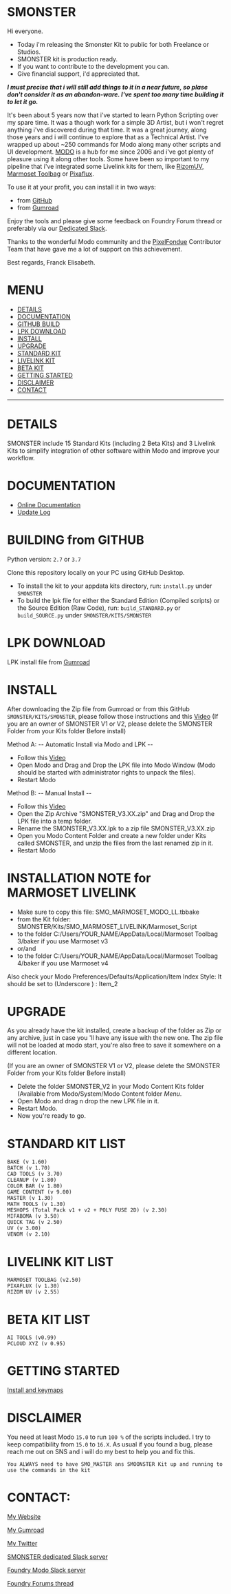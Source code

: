 # SMONSTER
Hi everyone.

- Today i'm releasing the Smonster Kit to public for both Freelance or Studios.
- SMONSTER kit is production ready.
- If you want to contribute to the development you can.
- Give financial support, i'd appreciated that.

***I must precise that i will still add things to it in a near future, so plase don't consider it as an abandon-ware. I've spent too many time building it to let it go.***

It's been about 5 years now that i've started to learn Python Scripting over my spare time. It was a though work for a simple 3D Artist, but i won't regret anything i've discovered during that time. It was a great journey, along those years and i will continue to explore that as a Technical Artist.
I've wrapped up about ~250 commands for Modo along many other scripts and UI development.
[MODO](https://www.foundry.com/products/modo) is a hub for me since 2006 and i've got plenty of pleasure using it along other tools.
Some have been so important to my pipeline that i've integrated some Livelink kits for them, like [RizomUV](https://www.rizom-lab.com/), [Marmoset Toolbag](https://marmoset.co/toolbag/) or [Pixaflux](http://pixaflux.com/). 

To use it at your profit, you can install it in two ways:
- from [GitHub](https://github.com/smoluck/SMONSTER/blob/main/README.md#building-the-kit-from-github)
- from [Gumroad](https://smoluck.gumroad.com/l/Smonster-v3)

Enjoy the tools and please give some feedback on Foundry Forum thread or preferably via our [Dedicated Slack](https://join.slack.com/t/smonster/shared_invite/zt-1dkpid10n-QK4gn4UAk6iG5wv7ISEdnQ).

Thanks to the wonderful Modo community and the [PixelFondue](https://www.pixelfondue.com/) Contributor Team that have gave me a lot of support on this achievement.

Best regards, Franck Elisabeth.


# MENU
- [DETAILS](https://github.com/smoluck/SMONSTER/blob/main/README.md#details)
- [DOCUMENTATION](https://github.com/smoluck/SMONSTER/blob/main/README.md#documentation)
- [GITHUB BUILD](https://github.com/smoluck/SMONSTER/blob/main/README.md#building-the-kit-from-github)
- [LPK DOWNLOAD](https://github.com/smoluck/SMONSTER/blob/main/README.md#lpk-download)
- [INSTALL](https://github.com/smoluck/SMONSTER/blob/main/README.md#install)
- [UPGRADE](https://github.com/smoluck/SMONSTER/blob/main/README.md#upgrade)
- [STANDARD KIT](https://github.com/smoluck/SMONSTER/blob/main/README.md#standard-kit)
- [LIVELINK KIT](https://github.com/smoluck/SMONSTER/blob/main/README.md#livelink-kit)
- [BETA KIT](https://github.com/smoluck/SMONSTER/blob/main/README.md#beta-kit)
- [GETTING STARTED](https://github.com/smoluck/SMONSTER/blob/main/README.md#getting-started)
- [DISCLAIMER](https://github.com/smoluck/SMONSTER/blob/main/README.md#disclaimer)
- [CONTACT](https://github.com/smoluck/SMONSTER/blob/main/README.md#CONTACT)
---


# DETAILS
SMONSTER include 15 Standard Kits (including 2 Beta Kits) and 3 Livelink Kits to simplify integration of other software within Modo and improve your workflow.


# DOCUMENTATION
- [Online Documentation](https://smonster-doc.readthedocs.io/en/latest)
- [Update Log](https://smonster-doc.readthedocs.io/en/latest/updatelog.html)


# BUILDING from GITHUB
Python version: `2.7` or `3.7`  

Clone this repository locally on your PC using GitHub Desktop.
- To install the kit to your appdata kits directory, run: `install.py` under `SMONSTER`
- To build the lpk file for either the Standard Edition (Compiled scripts) or the Source Edition (Raw Code), run: `build_STANDARD.py` or `build_SOURCE.py` under `SMONSTER/KITS/SMONSTER`


# LPK DOWNLOAD
LPK install file from [Gumroad](https://smoluck.gumroad.com/l/Smonster-v3)


# INSTALL
After downloading the Zip file from Gumroad or from this GitHub `SMONSTER/KITS/SMONSTER`, please follow those instructions and this [Video](https://youtu.be/nJjRuAxuqhU)
(If you are an owner of SMONSTER V1 or V2, please delete the SMONSTER Folder from your Kits folder Before install)



Method A:  -- Automatic Install via Modo and LPK --
- Follow this [Video](https://youtu.be/nJjRuAxuqhU)
- Open Modo and Drag and Drop the LPK file into Modo Window (Modo should be started with administrator rights to unpack the files).
- Restart Modo



Method B:  -- Manual Install --
- Follow this [Video](https://youtu.be/nJjRuAxuqhU)
- Open the Zip Archive "SMONSTER_V3.XX.zip" and Drag and Drop the LPK file into a temp folder.
- Rename the SMONSTER_V3.XX.lpk to a zip file SMONSTER_V3.XX.zip
- Open you Modo Content Folder and create a new folder under Kits called SMONSTER, and unzip the files from the last renamed zip in it.
- Restart Modo


# INSTALLATION NOTE for MARMOSET LIVELINK
- Make sure to copy this file:	SMO_MARMOSET_MODO_LL.tbbake
- from the Kit folder:		SMONSTER/Kits/SMO_MARMOSET_LIVELINK/Marmoset_Script
- to the folder 		C:/Users/YOUR_NAME/AppData/Local/Marmoset Toolbag 3/baker if you use Marmoset v3
- or/and
- to the folder 		C:/Users/YOUR_NAME/AppData/Local/Marmoset Toolbag 4/baker if you use Marmoset v4

Also check your Modo Preferences/Defaults/Application/Item Index Style: It should be set to (Underscore ) : Item_2


# UPGRADE
As you already have the kit installed, create a backup of the folder as Zip or any archive,
just in case you 'll have any issue with the new one.
The zip file will not be loaded at modo start, you're also free to save it somewhere on a different location.

(If you are an owner of SMONSTER V1 or V2, please delete the SMONSTER Folder from your Kits folder Before install)

- Delete the folder SMONSTER_V2 in your Modo Content Kits folder (Available from Modo/System/Modo Content folder  *Menu*.
- Open Modo and drag n drop the new LPK file in it.
- Restart Modo.
- Now you're ready to go.


# STANDARD KIT LIST
    BAKE (v 1.60)
    BATCH (v 1.70)
    CAD TOOLS (v 3.70)
    CLEANUP (v 1.80)
    COLOR BAR (v 1.80)
    GAME CONTENT (v 9.00)
    MASTER (v 1.30)
    MATH TOOLS (v 1.30)
    MESHOPS (Total Pack v1 + v2 + POLY FUSE 2D) (v 2.30)
    MIFABOMA (v 3.50)
    QUICK TAG (v 2.50)
    UV (v 3.00)
    VENOM (v 2.10)
        
    
# LIVELINK KIT LIST
    MARMOSET TOOLBAG (v2.50)
    PIXAFLUX (v 1.30)
    RIZOM UV (v 2.55)
    
    
# BETA KIT LIST
    AI TOOLS (v0.99)
    PCLOUD XYZ (v 0.95)


# GETTING STARTED
[Install and keymaps](https://youtu.be/nJjRuAxuqhU)


# DISCLAIMER
You need at least Modo `15.0` to run `100 %` of the scripts included.
I try to keep compatibility from `15.0` to `16.X`.
As usual if you found a bug, please reach me out on SNS and i will do my best to help you and fix this.

`You ALWAYS need to have SMO_MASTER ans SMOONSTER Kit up and running to use the commands in the kit`


# CONTACT:
[My Website](https://smoluck.com)

[My Gumroad](https://smoluck.gumroad.com)

[My Twitter](https://twitter.com/sm0luck)

[SMONSTER dedicated Slack server](https://join.slack.com/t/smonster/shared_invite/zt-1dkpid10n-QK4gn4UAk6iG5wv7ISEdnQ)

[Foundry Modo Slack server](https://foundry-modo.slack.com)

[Foundry Forums thread](https://community.foundry.com/discuss/topic/152258)
